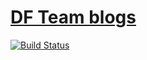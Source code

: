 # [DF Team blogs](https://github.com/A30lu5/blogs)

[![Build Status](https://travis-ci.com/A30lu5/blogs.svg?branch=master)](https://travis-ci.com/A30lu5/blogs)
